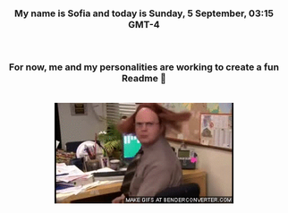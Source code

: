 


<div align="center">
<h3 >My name is Sofia and today is Sunday, 5 September, 03:15 GMT-4</h3><br>
<h3 >For now, me and my personalities are working to create a fun Readme 👋
</h3><br>
<img src='img/dwight.gif' alt='working...'/>
</div>
